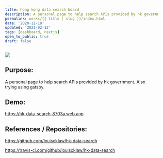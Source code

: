 ```yaml
---
title: hong kong data search board
description: A personal page to help search APIs provided by hk government. Also trying using gatsby.
permalink: works/{{ title | slug }}/index.html
date: '2020-11-18'
updated: '2021-02-12'
tags: [dashboard, nextjs]
open_to_public: true
draft: false
---
```


![](/images/works/hong-kong-data-search-board.png)

## Purpose:

A personal page to help search APIs provided by hk government. Also trying using gatsby.

## Demo:

<a href="https://hk-data-search-8703a.web.app">https://hk-data-search-8703a.web.app</a>

## References / Repositories:

<a href="https://github.com/louiscklaw/hk-data-search">https://github.com/louiscklaw/hk-data-search</a>

<a href="https://travis-ci.com/github/louiscklaw/hk-data-search">https://travis-ci.com/github/louiscklaw/hk-data-search</a>
